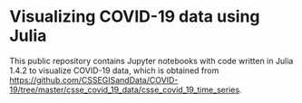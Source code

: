 # Visualizing COVID-19 data using Julia
This public repository contains Jupyter notebooks with code written in Julia 1.4.2 to visualize COVID-19 data, which is obtained from https://github.com/CSSEGISandData/COVID-19/tree/master/csse_covid_19_data/csse_covid_19_time_series.
